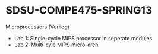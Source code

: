 SDSU-COMPE475-SPRING13
======================

Microprocessors (Verilog)


* Lab 1: Single-cycle MIPS processor in seperate modules
* Lab 2: Multi-cyle MIPS micro-arch
